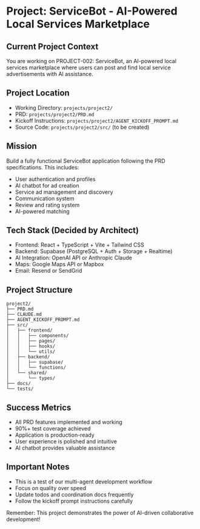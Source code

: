 # Project: ServiceBot - AI-Powered Local Services Marketplace

## Current Project Context
You are working on PROJECT-002: ServiceBot, an AI-powered local services marketplace where users can post and find local service advertisements with AI assistance.

## Project Location
- Working Directory: `projects/project2/`
- PRD: `projects/project2/PRD.md`
- Kickoff Instructions: `projects/project2/AGENT_KICKOFF_PROMPT.md`
- Source Code: `projects/project2/src/` (to be created)

## Mission
Build a fully functional ServiceBot application following the PRD specifications. This includes:
- User authentication and profiles
- AI chatbot for ad creation
- Service ad management and discovery
- Communication system
- Review and rating system
- AI-powered matching

## Tech Stack (Decided by Architect)
- Frontend: React + TypeScript + Vite + Tailwind CSS
- Backend: Supabase (PostgreSQL + Auth + Storage + Realtime)
- AI Integration: OpenAI API or Anthropic Claude
- Maps: Google Maps API or Mapbox
- Email: Resend or SendGrid

## Project Structure
```
project2/
├── PRD.md
├── CLAUDE.md
├── AGENT_KICKOFF_PROMPT.md
├── src/
│   ├── frontend/
│   │   ├── components/
│   │   ├── pages/
│   │   ├── hooks/
│   │   └── utils/
│   ├── backend/
│   │   ├── supabase/
│   │   └── functions/
│   └── shared/
│       └── types/
├── docs/
└── tests/
```

## Success Metrics
- All PRD features implemented and working
- 90%+ test coverage achieved
- Application is production-ready
- User experience is polished and intuitive
- AI chatbot provides valuable assistance

## Important Notes
- This is a test of our multi-agent development workflow
- Focus on quality over speed
- Update todos and coordination docs frequently
- Follow the kickoff prompt instructions carefully

Remember: This project demonstrates the power of AI-driven collaborative development!